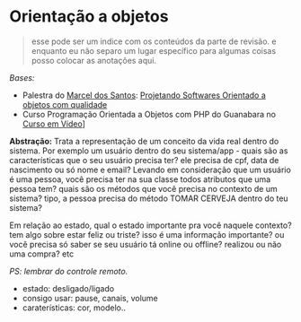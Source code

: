 # Orientação a objetos

> esse pode ser um indice com os conteúdos da parte de revisão. e enquanto eu não separo um lugar específico para algumas coisas posso colocar as anotações aqui.

*Bases:* 
- Palestra do [Marcel dos Santos](https://twitter.com/marcelgsantos): [Projetando Softwares Orientado a objetos com qualidade](https://www.youtube.com/watch?v=LZ2ouAttbvM)
- Curso Programação Orientada a Objetos com PHP do Guanabara no [Curso em Vídeo](https://www.youtube.com/watch?v=KlIL63MeyMY&list=PLHz_AreHm4dmGuLII3tsvryMMD7VgcT7x&index=1)]

**Abstração:** Trata a representação de um conceito da vida real dentro do sistema. Por exemplo um usuário dentro do seu sistema/app - quais são as características que o seu usuário precisa ter? ele precisa de cpf, data de nascimento ou só nome e email?
Levando em consideração que um usuário é uma pessoa, você precisa ter na sua classe todos atributos que uma pessoa tem? quais são os métodos que você precisa no contexto de um sistema? tipo, a pessoa precisa do método TOMAR CERVEJA dentro do teu sistema?

Em relação ao estado, qual o estado importante pra você naquele contexto? tem algo sobre estar feliz ou triste? isso é uma informação importante? ou você precisa só saber se seu usuário tá online ou offline? realizou ou não uma compra? etc

*PS: lembrar do controle remoto.*  
  - estado: desligado/ligado  
  - consigo usar: pause, canais, volume  
  - caraterísticas: cor, modelo..  


